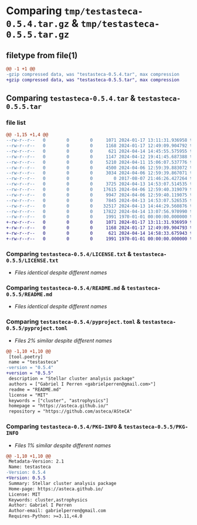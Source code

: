 # Comparing `tmp/testasteca-0.5.4.tar.gz` & `tmp/testasteca-0.5.5.tar.gz`

## filetype from file(1)

```diff
@@ -1 +1 @@
-gzip compressed data, was "testasteca-0.5.4.tar", max compression
+gzip compressed data, was "testasteca-0.5.5.tar", max compression
```

## Comparing `testasteca-0.5.4.tar` & `testasteca-0.5.5.tar`

### file list

```diff
@@ -1,15 +1,4 @@
--rw-r--r--   0        0        0     1071 2024-01-17 13:11:31.936958 testasteca-0.5.4/LICENSE.txt
--rw-r--r--   0        0        0     1168 2024-01-17 12:49:09.904792 testasteca-0.5.4/README.md
--rw-r--r--   0        0        0      621 2024-04-14 14:45:55.575955 testasteca-0.5.4/pyproject.toml
--rw-r--r--   0        0        0     1147 2024-04-12 19:41:45.687388 testasteca-0.5.4/testasteca/__init__.py
--rw-r--r--   0        0        0     5210 2024-04-11 15:06:07.537776 testasteca-0.5.4/testasteca/cluster.py
--rw-r--r--   0        0        0     4500 2024-04-06 12:59:39.883072 testasteca-0.5.4/testasteca/isochrones.py
--rw-r--r--   0        0        0     3034 2024-04-06 12:59:39.867071 testasteca-0.5.4/testasteca/likelihood.py
--rw-r--r--   0        0        0        0 2017-08-07 21:46:26.427264 testasteca-0.5.4/testasteca/modules/__init__.py
--rw-r--r--   0        0        0     3725 2024-04-13 14:53:07.514535 testasteca-0.5.4/testasteca/modules/imfs.py
--rw-r--r--   0        0        0    17615 2024-04-06 12:59:40.319079 testasteca-0.5.4/testasteca/modules/isochrones_priv.py
--rw-r--r--   0        0        0     9947 2024-04-06 12:59:40.119075 testasteca-0.5.4/testasteca/modules/likelihood_priv.py
--rw-r--r--   0        0        0     7845 2024-04-13 14:53:07.526535 testasteca-0.5.4/testasteca/modules/mass_binary.py
--rw-r--r--   0        0        0    32517 2024-04-13 14:44:29.560876 testasteca-0.5.4/testasteca/modules/synth_cluster_priv.py
--rw-r--r--   0        0        0    17822 2024-04-14 13:07:56.970990 testasteca-0.5.4/testasteca/synthetic.py
--rw-r--r--   0        0        0     1991 1970-01-01 00:00:00.000000 testasteca-0.5.4/PKG-INFO
+-rw-r--r--   0        0        0     1071 2024-01-17 13:11:31.936959 testasteca-0.5.5/LICENSE.txt
+-rw-r--r--   0        0        0     1168 2024-01-17 12:49:09.904793 testasteca-0.5.5/README.md
+-rw-r--r--   0        0        0      621 2024-04-14 14:58:33.675943 testasteca-0.5.5/pyproject.toml
+-rw-r--r--   0        0        0     1991 1970-01-01 00:00:00.000000 testasteca-0.5.5/PKG-INFO
```

### Comparing `testasteca-0.5.4/LICENSE.txt` & `testasteca-0.5.5/LICENSE.txt`

 * *Files identical despite different names*

### Comparing `testasteca-0.5.4/README.md` & `testasteca-0.5.5/README.md`

 * *Files identical despite different names*

### Comparing `testasteca-0.5.4/pyproject.toml` & `testasteca-0.5.5/pyproject.toml`

 * *Files 2% similar despite different names*

```diff
@@ -1,10 +1,10 @@
 [tool.poetry]
 name = "testasteca"
-version = "0.5.4"
+version = "0.5.5"
 description = "Stellar cluster analysis package"
 authors = ["Gabriel I Perren <gabrielperren@gmail.com>"]
 readme = "README.md"
 license = "MIT"
 keywords = ["cluster", "astrophysics"]
 homepage = "https://asteca.github.io/"
 repository = "https://github.com/asteca/ASteCA"
```

### Comparing `testasteca-0.5.4/PKG-INFO` & `testasteca-0.5.5/PKG-INFO`

 * *Files 1% similar despite different names*

```diff
@@ -1,10 +1,10 @@
 Metadata-Version: 2.1
 Name: testasteca
-Version: 0.5.4
+Version: 0.5.5
 Summary: Stellar cluster analysis package
 Home-page: https://asteca.github.io/
 License: MIT
 Keywords: cluster,astrophysics
 Author: Gabriel I Perren
 Author-email: gabrielperren@gmail.com
 Requires-Python: >=3.11,<4.0
```

